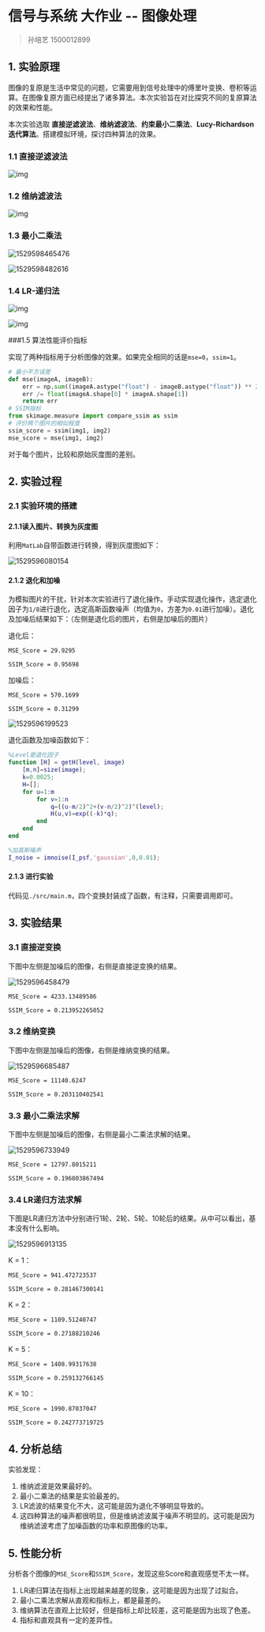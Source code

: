 # 信号与系统 大作业 -- 图像处理

> 孙培艺  1500012899 

## 1. 实验原理

图像的复原是生活中常见的问题，它需要用到信号处理中的傅里叶变换、卷积等运算。在图像复原方面已经提出了诸多算法。本次实验旨在对比探究不同的复原算法的效果和性能。

本次实验选取 **直接逆滤波法**、**维纳滤波法**、**约束最小二乘法**、**Lucy-Richardson迭代算法**。搭建模拟环境，探讨四种算法的效果。

### 1.1 直接逆滤波法

![img](C:\Users\spy\Desktop\MatLab\reports\1) 

### 1.2 维纳滤波法

![img](C:\Users\spy\Desktop\MatLab\reports\2) 

### 1.3 最小二乘法

![1529598465476](C:\Users\spy\Desktop\MatLab\reports\5)

![1529598482616](C:\Users\spy\Desktop\MatLab\reports\6)

### 1.4 LR-递归法

![img](C:\Users\spy\Desktop\MatLab\reports\3) 

![img](C:\Users\spy\Desktop\MatLab\reports\4) 

###1.5 算法性能评价指标

实现了两种指标用于分析图像的效果。如果完全相同的话是`mse=0`，`ssim=1`。

```python
# 最小平方误差
def mse(imageA, imageB):
    err = np.sum((imageA.astype("float") - imageB.astype("float")) ** 2)
    err /= float(imageA.shape[0] * imageA.shape[1])
    return err
# SSIM指标
from skimage.measure import compare_ssim as ssim
# 评价两个图片的相似程度
ssim_score = ssim(img1, img2)
mse_score = mse(img1, img2)

```

对于每个图片，比较和原始灰度图的差别。

## 2. 实验过程

### 2.1 实验环境的搭建

#### 2.1.1读入图片、转换为灰度图

利用`MatLab`自带函数进行转换，得到灰度图如下：

![1529596080154](C:\Users\spy\AppData\Local\Temp\1529596080154.png)

#### 2.1.2 退化和加噪

为模拟图片的干扰，针对本次实验进行了退化操作。手动实现退化操作，选定退化因子为`1/8`进行退化，选定高斯函数噪声（均值为`0`，方差为`0.01`进行加噪）。退化及加噪后结果如下：（左侧是退化后的图片，右侧是加噪后的图片）

退化后：

`MSE_Score = 29.9295 `

`SSIM_Score = 0.95698 `

加噪后：

`MSE_Score = 570.1699 `

`SSIM_Score = 0.31299 `

![1529596199523](C:\Users\spy\AppData\Local\Temp\1529596246864.png)

退化函数及加噪函数如下：

```matlab
%Level是退化因子
function [H] = getH(level, image)
    [m,n]=size(image);
    k=0.0025;
    H=[];
    for u=1:m
        for v=1:n
            q=((u-m/2)^2+(v-n/2)^2)^(level);
            H(u,v)=exp((-k)*q);
        end
    end
end

%加高斯噪声
I_noise = imnoise(I_psf,'gaussian',0,0.01);
```

#### 2.1.3 进行实验

代码见`./src/main.m`，四个变换封装成了函数，有注释，只需要调用即可。

## 3. 实验结果

### 3.1 直接逆变换

下图中左侧是加噪后的图像，右侧是直接逆变换的结果。

![1529596458479](C:\Users\spy\AppData\Local\Temp\1529596458479.png)

`MSE_Score = 4233.13489586`

`SSIM_Score = 0.213952265052`

### 3.2 维纳变换

下图中左侧是加噪后的图像，右侧是维纳变换的结果。

![1529596685487](C:\Users\spy\AppData\Local\Temp\1529596685487.png)

`MSE_Score = 11140.6247`

`SSIM_Score = 0.203110402541`

### 3.3 最小二乘法求解

下图中左侧是加噪后的图像，右侧是最小二乘法求解的结果。

![1529596733949](C:\Users\spy\AppData\Local\Temp\1529596733949.png)

`MSE_Score = 12797.8015211`

`SSIM_Score = 0.196803867494`

### 3.4 LR递归方法求解

下图是LR递归方法中分别进行1轮、2轮、5轮、10轮后的结果。从中可以看出，基本没有什么影响。

![1529596913135](C:\Users\spy\AppData\Local\Temp\1529596913135.png)

K = 1：

`MSE_Score = 941.472723537`

`SSIM_Score = 0.281467300141`

K = 2：

`MSE_Score = 1109.51240747`

`SSIM_Score = 0.27188210246`

K = 5：

`MSE_Score = 1408.99317638`

`SSIM_Score = 0.259132766145`

K = 10：

`MSE_Score = 1990.87037047`

`SSIM_Score = 0.242773719725`

## 4. 分析总结

实验发现：

1. 维纳滤波是效果最好的。
2. 最小二乘法的结果是实验最差的。
3. LR滤波的结果变化不大，这可能是因为退化不够明显导致的。
4. 这四种算法的噪声都很明显，但是维纳滤波属于噪声不明显的。这可能是因为维纳滤波考虑了加噪函数的功率和原图像的功率。

## 5. 性能分析

分析各个图像的`MSE_Score`和`SSIM_Score`，发现这些Score和直观感觉不太一样。

1. LR递归算法在指标上出现越来越差的现象，这可能是因为出现了过拟合。
2.  最小二乘法求解从直观和指标上，都是最差的。
3. 维纳算法在直观上比较好，但是指标上却比较差，这可能是因为出现了色差。
4. 指标和直观具有一定的差异性。

